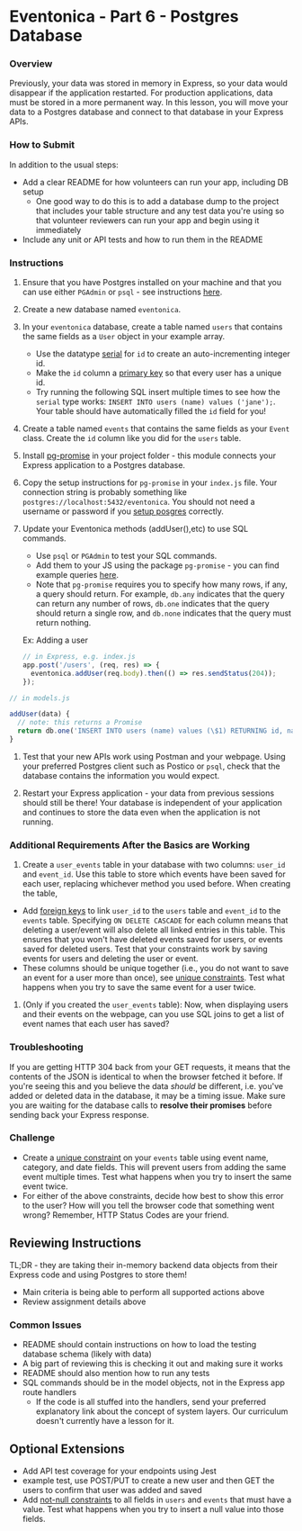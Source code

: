 # Eventonica - Part 6 - Postgres Database

### Overview

Previously, your data was stored in memory in Express, so your data would disappear if the application restarted. For production applications, data must be stored in a more permanent way. In this lesson, you will move your data to a Postgres database and connect to that database in your Express APIs.

### How to Submit

In addition to the usual steps:

- Add a clear README for how volunteers can run your app, including DB setup
  - One good way to do this is to add a database dump to the project that includes your table structure and any test data you're using so that volunteer reviewers can run your app and begin using it immediately
- Include any unit or API tests and how to run them in the README

### Instructions

1. Ensure that you have Postgres installed on your machine and that you can use either `PGAdmin` or `psql` - see instructions [here](../../databases/installing-postgresql.md).

1. Create a new database named `eventonica`.

1. In your `eventonica` database, create a table named `users` that contains the same fields as a `User` object in your example array.

   - Use the datatype [serial](https://www.postgresql.org/docs/12/datatype-numeric.html#DATATYPE-SERIAL) for `id` to create an auto-incrementing integer id.
   - Make the `id` column a [primary key](https://www.postgresql.org/docs/12/ddl-constraints.html#DDL-CONSTRAINTS-PRIMARY-KEYS) so that every user has a unique id.
   - Try running the following SQL insert multiple times to see how the `serial` type works: `INSERT INTO users (name) values ('jane');`. Your table should have automatically filled the `id` field for you!

1. Create a table named `events` that contains the same fields as your `Event` class. Create the `id` column like you did for the `users` table.

1. Install [pg-promise](https://expressjs.com/en/guide/database-integration.html#postgresql) in your project folder - this module connects your Express application to a Postgres database.

1. Copy the setup instructions for `pg-promise` in your `index.js` file. Your connection string is probably something like `postgres://localhost:5432/eventonica`. You should not need a username or password if you [setup posgres](../../databases/installing-postgresql.md) correctly.

1. Update your Eventonica methods (addUser(),etc) to use SQL commands.

   - Use `psql` or `PGAdmin` to test your SQL commands.
   - Add them to your JS using the package `pg-promise` - you can find example queries [here](https://github.com/vitaly-t/pg-promise/wiki/Learn-by-Example).
   - Note that `pg-promise` requires you to specify how many rows, if any, a query should return. For example, `db.any` indicates that the query can return any number of rows, `db.one` indicates that the query should return a single row, and `db.none` indicates that the query must return nothing.

   Ex: Adding a user

   ```js
   // in Express, e.g. index.js
   app.post('/users', (req, res) => {
     eventonica.addUser(req.body).then(() => res.sendStatus(204));
   });
   ```

```js
// in models.js

addUser(data) {
  // note: this returns a Promise
  return db.one('INSERT INTO users (name) values (\$1) RETURNING id, name', [data.name]);
}

```

1. Test that your new APIs work using Postman and your webpage. Using your preferred Postgres client such as Postico or `psql`, check that the database contains the information you would expect.

1. Restart your Express application - your data from previous sessions should still be there! Your database is independent of your application and continues to store the data even when the application is not running.

### Additional Requirements After the Basics are Working

1. Create a `user_events` table in your database with two columns: `user_id` and `event_id`. Use this table to store which events have been saved for each user, replacing whichever method you used before. When creating the table,

- Add [foreign keys](https://www.postgresql.org/docs/12/ddl-constraints.html#DDL-CONSTRAINTS-FK) to link `user_id` to the `users` table and `event_id` to the `events` table. Specifying `ON DELETE CASCADE` for each column means that deleting a user/event will also delete all linked entries in this table. This ensures that you won't have deleted events saved for users, or events saved for deleted users. Test that your constraints work by saving events for users and deleting the user or event.
- These columns should be unique together (i.e., you do not want to save an event for a user more than once), see [unique constraints](https://www.postgresql.org/docs/12/ddl-constraints.html#DDL-CONSTRAINTS-UNIQUE-CONSTRAINTS). Test what happens when you try to save the same event for a user twice.

1. (Only if you created the `user_events` table): Now, when displaying users and their events on the webpage, can you use SQL joins to get a list of event names that each user has saved?

### Troubleshooting

If you are getting HTTP 304 back from your GET requests, it means that the contents of the JSON is identical to when the browser fetched it before. If you're seeing this and you believe the data _should_ be different, i.e. you've added or deleted data in the database, it may be a timing issue. Make sure you are waiting for the database calls to **resolve their promises** before sending back your Express response.

### Challenge

- Create a [unique constraint](https://www.postgresql.org/docs/12/ddl-constraints.html#DDL-CONSTRAINTS-UNIQUE-CONSTRAINTS) on your `events` table using event name, category, and date fields. This will prevent users from adding the same event multiple times. Test what happens when you try to insert the same event twice.
- For either of the above constraints, decide how best to show this error to the user? How will you tell the browser code that something went wrong? Remember, HTTP Status Codes are your friend.

## Reviewing Instructions

TL;DR - they are taking their in-memory backend data objects from their Express code and using Postgres to store them!

- Main criteria is being able to perform all supported actions above
- Review assignment details above

### Common Issues

- README should contain instructions on how to load the testing database schema (likely with data)
- A big part of reviewing this is checking it out and making sure it works
- README should also mention how to run any tests
- SQL commands should be in the model objects, not in the Express app route handlers
  - If the code is all stuffed into the handlers, send your preferred explanatory link about the concept of system layers. Our curriculum doesn't currently have a lesson for it.

## Optional Extensions
- Add API test coverage for your endpoints using Jest
- example test, use POST/PUT to create a new user and then GET the users to confirm that user was added and saved
- Add [not-null constraints](https://www.postgresqltutorial.com/postgresql-not-null-constraint/) to all fields in `users` and `events` that must have a value. Test what happens when you try to insert a null value into those fields.
